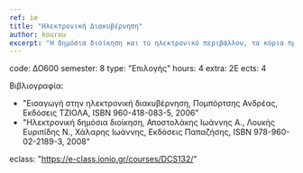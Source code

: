 ```yaml
---
ref: ie
title: "Ηλεκτρονική Διακυβέρνηση"
author: kourou
excerpt: "Η δημόσια διοίκηση και το ηλεκτρονικό περιβάλλον, τα κύρια προβλήματα της δημόσιας διοίκησης στη κοινωνία της πληροφορίας, οι βασικές λειτουργίες της δημόσιας διοίκησης, ανασχεδιασμός διοικητικών διαδικασιών, παροχή δημοσίων υπηρεσιών μέσω διαδικτύου, στάνταρντς και διαλειτουργικότητα εφαρμογών, διαχείριση γνώσης και ηλεκτρονική διακυβέρνηση, e-democracy (ηλεκτρονική δημοκρατία), e-participation (ηλεκτρονική συμμετοχή), e-voting (ηλεκτρονική ψηφοφορία), θέματα ασφάλειας και ιδιωτικότητας, κοινωνική αποδοχή των ηλεκτρονικών διαδικασιών, νομικά θέματα, διεθνής διακυβερνητική συνεργασία."
---
```


code: ΔΟ600
semester: 8
type: "Επιλογής"
hours: 4
extra: 2Ε
ects: 4

Βιβλιογραφία: 
  - "Εισαγωγή στην ηλεκτρονική διακυβέρνηση, Πομπόρτσης Ανδρέας, Εκδόσεις ΤΖΙΟΛΑ, ISBN 960-418-083-5, 2006"
  - "Ηλεκτρονική δημόσια διοίκηση, Αποστολάκης Ιωάννης Α., Λουκής Ευριπίδης Ν., Χάλαρης Ιωάννης, Εκδόσεις Παπαζήσης, ISBN 978-960-02-2189-3, 2008"
  
eclass: "https://e-class.ionio.gr/courses/DCS132/"
